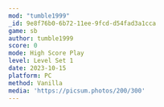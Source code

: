 ```yaml
---
mod: "tumble1999"
_id: 9e8f76b0-6b72-11ee-9fcd-d54fad3a1cca
game: sb
author: tumble1999
score: 0
mode: High Score Play
level: Level Set 1
date: 2023-10-15
platform: PC
method: Vanilla
media: 'https://picsum.photos/200/300'
---
```


